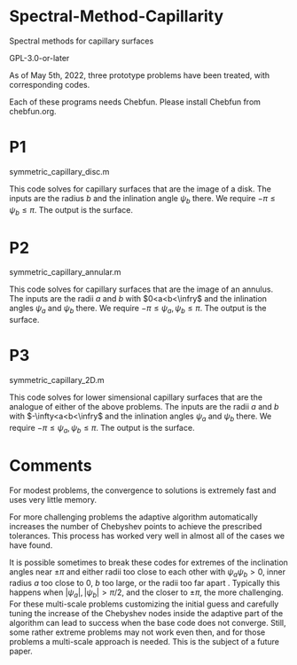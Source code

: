 # Spectral-Method-Capillarity
Spectral methods for capillary surfaces

GPL-3.0-or-later

As of May 5th, 2022, three prototype problems have been treated, with corresponding codes.

Each of these programs needs Chebfun.  Please install Chebfun from chebfun.org.

# P1
symmetric_capillary_disc.m

This code solves for capillary surfaces that are the image of a disk.  The inputs are the radius $b$ and the inlination angle $\psi_b$ there.  We require $-\pi \leq\psi_b\leq\pi$.  The output is the surface.

# P2
symmetric_capillary_annular.m 

This code solves for capillary surfaces that are the image of an annulus.  The inputs are the radii $a$ and $b$ with $0<a<b<\infry$ and the inlination angles $\psi_a$ and $\psi_b$ there. We require $-\pi \leq\psi_a,\psi_b\leq\pi$.  The output is the surface.

# P3
symmetric_capillary_2D.m 

This code solves for lower simensional capillary surfaces that are the analogue of either of the above problems.  The inputs are the radii $a$ and $b$ with $-\infty<a<b<\infry$ and the inlination angles $\psi_a$ and $\psi_b$ there. We require $-\pi \leq\psi_a,\psi_b\leq\pi$.  The output is the surface.

# Comments

For modest problems, the convergence to solutions is extremely fast and uses very little memory.

For more challenging problems the adaptive algorithm automatically increases the number of Chebyshev points to achieve the prescribed tolerances.  This process has worked very well in almost all of the cases we have found.  

It is possible sometimes to break these codes for extremes of the inclination angles near $\pm\pi$ and either radii too close to each other with $\psi_a\psi_b > 0$, inner radius $a$ too close to 0, $b$ too large, or the  radii too far apart .  Typically this happens when $|\psi_a|, |\psi_b| > \pi/2$, and the closer to $\pm\pi$, the more challenging.   For these multi-scale problems customizing the initial guess and carefully tuning the increase of the Chebyshev nodes inside the adaptive part of the algorithm can lead to success when the base code does not converge.  Still, some rather extreme problems may  not work even then, and for those problems a multi-scale approach is needed.  This is the subject of a future paper.
